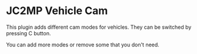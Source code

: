 JC2MP Vehicle Cam
================

This plugin adds different cam modes for vehicles.
They can be switched by pressing C button.

You can add more modes or remove some that you don't need.
